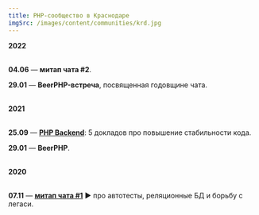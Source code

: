 ```yaml
---
title: PHP-сообщество в Краснодаре
imgSrc: /images/content/communities/krd.jpg
---
```


**2022**<br><br>

**04.06** — **митап чата #2**.

**29.01** — **BeerPHP-встреча**, посвященная годовщине чата.

<br>**2021**<br><br>

**25.09** — **[PHP Backend](https://meetup.zebrains.ru/php)**: 5 докладов про повышение стабильности кода.

**29.01** — **BeerPHP**.

<br>**2020**<br><br>

**07.11** — **[митап чата #1](https://youtu.be/Uezd5ocJQ9I)** ▶️ про автотесты, реляционные БД и борьбу с легаси.
